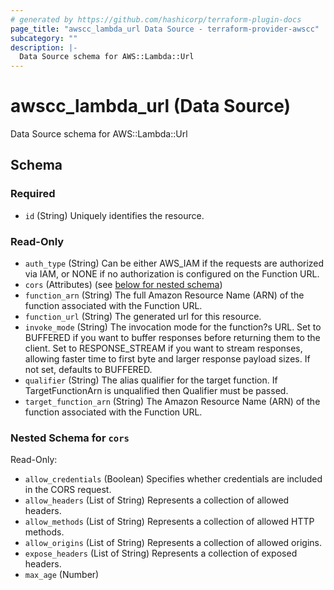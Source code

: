 ```yaml
---
# generated by https://github.com/hashicorp/terraform-plugin-docs
page_title: "awscc_lambda_url Data Source - terraform-provider-awscc"
subcategory: ""
description: |-
  Data Source schema for AWS::Lambda::Url
---
```


# awscc_lambda_url (Data Source)

Data Source schema for AWS::Lambda::Url



<!-- schema generated by tfplugindocs -->
## Schema

### Required

- `id` (String) Uniquely identifies the resource.

### Read-Only

- `auth_type` (String) Can be either AWS_IAM if the requests are authorized via IAM, or NONE if no authorization is configured on the Function URL.
- `cors` (Attributes) (see [below for nested schema](#nestedatt--cors))
- `function_arn` (String) The full Amazon Resource Name (ARN) of the function associated with the Function URL.
- `function_url` (String) The generated url for this resource.
- `invoke_mode` (String) The invocation mode for the function?s URL. Set to BUFFERED if you want to buffer responses before returning them to the client. Set to RESPONSE_STREAM if you want to stream responses, allowing faster time to first byte and larger response payload sizes. If not set, defaults to BUFFERED.
- `qualifier` (String) The alias qualifier for the target function. If TargetFunctionArn is unqualified then Qualifier must be passed.
- `target_function_arn` (String) The Amazon Resource Name (ARN) of the function associated with the Function URL.

<a id="nestedatt--cors"></a>
### Nested Schema for `cors`

Read-Only:

- `allow_credentials` (Boolean) Specifies whether credentials are included in the CORS request.
- `allow_headers` (List of String) Represents a collection of allowed headers.
- `allow_methods` (List of String) Represents a collection of allowed HTTP methods.
- `allow_origins` (List of String) Represents a collection of allowed origins.
- `expose_headers` (List of String) Represents a collection of exposed headers.
- `max_age` (Number)
